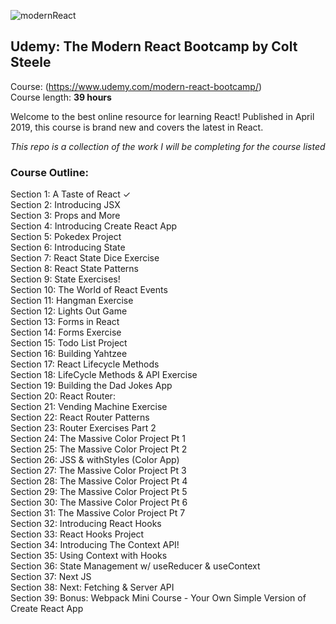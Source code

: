 ![modernReact](https://user-images.githubusercontent.com/24855472/61600077-bea36b80-abfc-11e9-9261-02d2d20652f9.png)

## Udemy: The Modern React Bootcamp by Colt Steele 
Course: (https://www.udemy.com/modern-react-bootcamp/) <br>
Course length: <b>39 hours</b>

Welcome to the best online resource for learning React! Published in April 2019, this course is brand new and covers the latest in React.

*This repo is a collection of the work I will be completing for the course listed*

### Course Outline:
Section 1: A Taste of React &check; <br>
Section 2: Introducing JSX  <br>
Section 3: Props and More  <br>
Section 4: Introducing Create React App  <br>
Section 5: Pokedex Project  <br>
Section 6: Introducing State  <br>
Section 7: React State Dice Exercise  <br>
Section 8: React State Patterns  <br>
Section 9: State Exercises!  <br>
Section 10: The World of React Events  <br>
Section 11: Hangman Exercise <br>
Section 12: Lights Out Game <br>
Section 13: Forms in React <br>
Section 14: Forms Exercise <br>
Section 15: Todo List Project <br>
Section 16: Building Yahtzee <br>
Section 17: React Lifecycle Methods <br>
Section 18: LifeCycle Methods & API Exercise <br>
Section 19: Building the Dad Jokes App <br>
Section 20: React Router: <br>
Section 21: Vending Machine Exercise <br>
Section 22: React Router Patterns <br>
Section 23: Router Exercises Part 2 <br>
Section 24: The Massive Color Project Pt 1 <br>
Section 25: The Massive Color Project Pt 2 <br>
Section 26: JSS & withStyles (Color App) <br>
Section 27: The Massive Color Project Pt 3 <br>
Section 28: The Massive Color Project Pt 4 <br>
Section 29: The Massive Color Project Pt 5 <br>
Section 30: The Massive Color Project Pt 6 <br>
Section 31: The Massive Color Project Pt 7 <br>
Section 32: Introducing React Hooks <br>
Section 33: React Hooks Project <br>
Section 34: Introducing The Context API! <br>
Section 35: Using Context with Hooks <br>
Section 36: State Management w/ useReducer &
useContext <br>
Section 37: Next JS <br>
Section 38: Next: Fetching & Server API <br>
Section 39: Bonus: Webpack Mini Course - Your Own
Simple Version of Create React App <br>